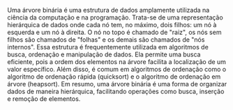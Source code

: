 Uma árvore binária é uma estrutura de dados amplamente utilizada na ciência da computação e na programação.
Trata-se de uma representação hierárquica de dados onde cada nó tem, no máximo, dois filhos: um nó à esquerda e um nó à direita.
O nó no topo é chamado de "raiz", os nós sem filhos são chamados de "folhas" e os demais são chamados de "nós internos".
Essa estrutura é frequentemente utilizada em algoritmos de busca, ordenação e manipulação de dados.
Ela permite uma busca eficiente, pois a ordem dos elementos na árvore facilita a localização de um valor específico. Além disso, é comum em algoritmos de ordenação
como o algoritmo de ordenação rápida (quicksort) e o algoritmo de ordenação em árvore (heapsort).
Em resumo, uma árvore binária é uma forma de organizar dados de maneira hierárquica, facilitando operações como busca, inserção e remoção de elementos.
